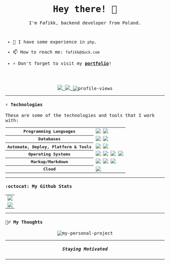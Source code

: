 <samp>
<p align="center">
  <h1 align="center">Hey there! 👋  </h1>
</p>

<p align="center">I'm Fafikk, backend developer from Poland.</p>

<br>

- 🔭 I have some experience in `php`.
  
- 📫 How to reach me: `fafikk@duck.com`
  
- ⚡ Don't forget to visit my **[portfolio](https://fafik.xyz)**!

<br><br>

<p align="center">
  <a href="https://github.com/Fafikk" target="_blank">
    <img src="https://img.shields.io/github/followers/shravan20?label=Follow%20Me&style=social"/>
  </a>
  
  <a href="https://fafik.xyz/" target="_blank">
    <img src="https://img.shields.io/badge/check-portfolio-pink?style=flat-square&logo=jupyter&logoColor=red"/>
  </a>

  <img src="https://komarev.com/ghpvc/?username=Fafikk&label=Profile+Views" alt="profile-views">
</p>

---

#### ⚡ Technologies

These are some of the technologies and tools that I work with:

<table style="width:100%" align="center">
 <tr>
    <th>Programming Languages</th>
    <td> 
      <img src="https://img.shields.io/badge/-JavaScript-black?style=flat-square&logo=javascript" />
      <img src="https://img.shields.io/badge/-PHP-787CB5?style=flat-square&logo=PHP&logoColor=black" />
   </td>
  </tr>
  <tr>
    <th>Databases</th>
    <td>
      <img src="https://img.shields.io/badge/-MySQL-4479A1?style=flat-square&logo=mysql&logoColor=white" />
      <img src="https://img.shields.io/badge/MariaDB-003545?style=flat-square&logo=mariadb&logoColor=white" />
    </td>
  </tr>
  <tr>
    <th>Automate, Deploy, Platform & Tools</th>
    <td>
      <img src="https://img.shields.io/badge/-Git-black?style=flat-square&logo=git" /> 
      <img src="https://img.shields.io/badge/-GitHub-181717?style=flat-square&logo=github" />
    </td>
  </tr>
  <tr>
  <tr>
    <th>Operating Systems</th>
    <td>
      <img src="https://img.shields.io/badge/Linux-FCC624?style=flat-square&logo=linux&logoColor=black" />
      <img src="https://img.shields.io/badge/Windows-0078D6?style=flat-square&logo=windows&logoColor=white" />
      <img src="https://img.shields.io/badge/Debian-A81D33?style=flat-square&logo=debian&logoColor=white" />
      <img src="https://img.shields.io/badge/Ubuntu-E95420?style=flat-square&logo=ubuntu&logoColor=white" />
    </td>
  </tr>
  <tr>
    <th>Markup/Markdown</th>
    <td>
      <img src="https://img.shields.io/badge/-HTML5-E34F26?style=flat-square&logo=html5&logoColor=white" />
      <img src="https://img.shields.io/badge/Markdown-%23000000.svg?&style=flat-square&logo=markdown&logoColor=white" />
      <img src="https://img.shields.io/badge/-CSS3-1572B6?style=flat-square&logo=css3" />
    </td>
  </tr>
  <tr>
    <th>Cloud</th>
    <td>
      <img src="https://img.shields.io/badge/Cloudflare-F38020?style=flat-square&logo=Cloudflare&logoColor=white" />
    </td>
  </tr>
 
  
</table>

---

#### :octocat:  My Github Stats

<table align="center">
  <tr>
    <td align="center">
      <a href="https://github.com/Fafikk">
        <img src="https://github-readme-stats.vercel.app/api/top-langs/?username=Fafikk&layout=compact&theme=algolia#version3" />
      </a>
    </td>
  </tr>
  <tr>
    <td align="center">
      <a href="https://github.com/Fafikk">
        <img src="https://github-readme-streak-stats.herokuapp.com/?user=Fafikk&theme=algolia#version3" />
      </a>
    </td>
  </tr>
</table>


---

#### :lotus_position_man: My Thoughts

<p align="center">
  <img src="https://github-readme-quotes-bay.vercel.app/quote?&theme=algolia&quotesUrl=https://gist.githubusercontent.com/shravan20/3675eec603b22134e185e50e6fa3ef72/raw/911d1ea7f320cfb6d8826ef5ad24ab9975772d3d/quotes.json" alt="my-personal-project"/>
</p>


---

<p align="center">
  <h5 align="center"> Staying Motivated </h5>
</p>
</p>

---

</samp>

